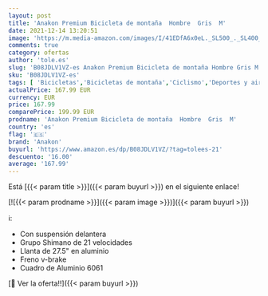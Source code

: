 ```yaml
---
layout: post
title: 'Anakon Premium Bicicleta de montaña  Hombre  Gris  M'
date: 2021-12-14 13:20:51
image: 'https://m.media-amazon.com/images/I/41EDfA6x0eL._SL500_._SL400_.jpg'
comments: true
category: ofertas
author: 'tole.es'
slug: 'B08JDLV1VZ-es Anakon Premium Bicicleta de montaña Hombre Gris M'
sku: 'B08JDLV1VZ-es'
tags: [ 'Bicicletas','Bicicletas de montaña','Ciclismo','Deportes y aire libre','Ropa y equipo para deportes','anakon','bicicleta', ]
actualPrice: 167.99 EUR
currency: EUR
price: 167.99
comparePrice: 199.99 EUR
prodname: 'Anakon Premium Bicicleta de montaña  Hombre  Gris  M'
country: 'es'
flag: '🇪🇸'
brand: 'Anakon'
buyurl: 'https://www.amazon.es/dp/B08JDLV1VZ/?tag=tolees-21'
descuento: '16.00'
average: '167.99'
---
```


Está [{{< param title >}}]({{< param buyurl >}}) en el siguiente enlace!

[![{{< param prodname >}}]({{< param image >}})]({{< param buyurl >}})

ℹ️:

- Con suspensión delantera
- Grupo Shimano de 21 velocidades
- Llanta de 27.5" en aluminio
- Freno v-brake
- Cuadro de Aluminio 6061

[🛒 Ver la oferta!!]({{< param buyurl >}})
